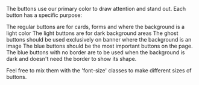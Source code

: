 The buttons use our primary color to draw attention and stand out. Each button has a specific purpose:

The regular buttons are for cards, forms and where the background is a light color
 The light buttons are for dark background areas
 The ghost buttons should be used exclusively on banner where the background is an image
 The blue buttons should be the most important buttons on the page.
 The blue buttons with no border are to be used when the background is dark and doesn't need the border to show its shape.

Feel free to mix them with the 'font-size' classes to make different sizes of buttons.
